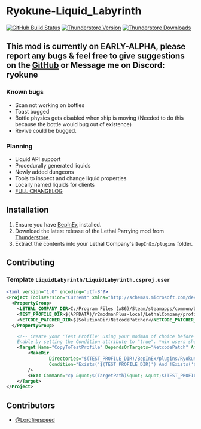 # Ryokune-Liquid_Labyrinth

[![GitHub Build Status](https://img.shields.io/github/actions/workflow/status/VisualError/LiquidLabyrinth/build.yml?style=for-the-badge&logo=github)](https://github.com/VisualError/LiquidLabyrinth/actions/workflows/build.yml)
[![Thunderstore Version](https://img.shields.io/thunderstore/v/Ryokune/Liquid_Labyrinth?style=for-the-badge&logo=thunderstore&logoColor=white)](https://thunderstore.io/c/lethal-company/p/Ryokune/Liquid_Labyrinth/)
[![Thunderstore Downloads](https://img.shields.io/thunderstore/dt/Ryokune/Liquid_Labyrinth?style=for-the-badge&logo=thunderstore&logoColor=white)](https://thunderstore.io/c/lethal-company/p/Ryokune/Liquid_Labyrinth/)

## This mod is currently on EARLY-ALPHA, please report any bugs & feel free to give suggestions on the [GitHub](https://github.com/VisualError/LiquidLabyrinth) or Message me on Discord: ryokune

### Known bugs
- Scan not working on bottles
- Toast bugged
- Bottle physics gets disabled when ship is moving (Needed to do this because the bottle would bug out of existence)
- Revive could be bugged.

### Planning
- Liquid API support
- Procedurally generated liquids
- Newly added dungeons
- Tools to inspect and change liquid properties
- Locally named liquids for clients
- [FULL CHANGELOG](https://github.com/VisualError/LiquidLabyrinth/blob/main/CHANGELOG.md)
## Installation

1. Ensure you have [BepInEx](https://thunderstore.io/c/lethal-company/p/BepInEx/BepInExPack/) installed.
2. Download the latest release of the Lethal Parrying mod from [Thunderstore](https://thunderstore.io/c/lethal-company/p/Ryokune/LiquidLabyrinth).
3. Extract the contents into your Lethal Company's `BepInEx/plugins` folder.

## Contributing

### Template `LiquidLabyrinth/LiquidLabyrinth.csproj.user`
```xml
<?xml version="1.0" encoding="utf-8"?>
<Project ToolsVersion="Current" xmlns="http://schemas.microsoft.com/developer/msbuild/2003">
  <PropertyGroup>
    <LETHAL_COMPANY_DIR>C:/Program Files (x86)/Steam/steamapps/common/Lethal Company</LETHAL_COMPANY_DIR>
    <TEST_PROFILE_DIR>$(APPDATA)/r2modmanPlus-local/LethalCompany/profiles/Test Liquid Labyrinth</TEST_PROFILE_DIR>
    <NETCODE_PATCHER_DIR>$(SolutionDir)NetcodePatcher</NETCODE_PATCHER_DIR>
  </PropertyGroup>

    <!-- Create your 'Test Profile' using your modman of choice before enabling this. 
    Enable by setting the Condition attribute to "true". *nix users should switch out `copy` for `cp`. -->
    <Target Name="CopyToTestProfile" DependsOnTargets="NetcodePatch" AfterTargets="PostBuildEvent" Condition="false">
        <MakeDir
                Directories="$(TEST_PROFILE_DIR)/BepInEx/plugins/Ryokune-Liquid_Labyrinth"
                Condition="Exists('$(TEST_PROFILE_DIR)') And !Exists('$(TEST_PROFILE_DIR)/BepInEx/plugins/Ryokune-Liquid_Labyrinth')"
        />
        <Exec Command="cp &quot;$(TargetPath)&quot; &quot;$(TEST_PROFILE_DIR)/BepInEx/plugins/Ryokune-Liquid_Labyrinth/&quot;" />
    </Target>
</Project>
```

## Contributors

- [@Lordfirespeed](https://github.com/Lordfirespeed)
